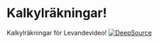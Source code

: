 # Kalkylräkningar!

Kalkylräkningar för Levandevideo!
[![DeepSource](https://deepsource.io/gh/augustuslego/KalkylR-kningar.svg/?label=active+issues&show_trend=true&token=nqXyzg1X9NDzZC5E_RDJOAjc)](https://deepsource.io/gh/augustuslego/KalkylR-kningar/?ref=repository-badge)
